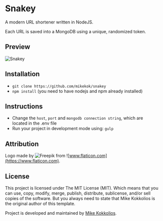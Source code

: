 # Snakey
A modern URL shortener written in NodeJS.

Each URL is saved into a MongoDB using a unique, randomized token.

## Preview
![Snakey](https://i.imgur.com/0ttdJbv.png)

## Installation
* `git clone https://github.com/mikekok/snakey`
* `npm install` (you need to have nodejs and npm already installed)

## Instructions
* Change the `host`, `port` and `mongodb connection string`, which are located in the .env file
* Run your project in development mode using: `gulp`

## Attribution
Logo made by ![Freepik](http://www.freepik.com) from ![www.flaticon.com](https://www.flaticon.com).

## License
This project is licensed under The MIT License (MIT). Which means that you can use, copy, modify, merge, publish, distribute, sublicense, and/or sell copies of the software. But you always need to state that Mike Kokkolios is the original author of this template.

Project is developed and maintained by [Mike Kokkolios](https://xweb.gr/).

